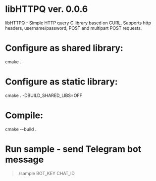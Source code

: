 # libHTTPQ ver. 0.0.6
libHTTPQ - Simple HTTP query C library based on CURL. Supports http headers, username/password, POST and multipart POST requests.

# Configure as shared library:
cmake .

# Configure as static library:
cmake . -DBUILD_SHARED_LIBS=OFF

# Compile:
cmake --build .

# Run sample - send Telegram bot message
> ./sample BOT_KEY CHAT_ID
